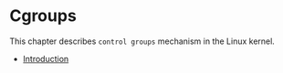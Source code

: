 # Cgroups

This chapter describes `control groups` mechanism in the Linux kernel.

* [Introduction](https://proninyaroslav.gitbooks.io/linux-insides-ru/content/Cgroups/cgroups1.html)
